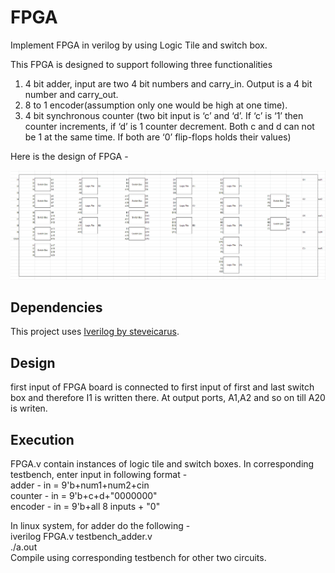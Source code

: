 # FPGA

Implement FPGA in verilog by using Logic Tile and switch box.

This FPGA is designed to support following three functionalities
1. 4 bit adder, input are two 4 bit numbers and carry_in. Output is a 4 bit number and carry_out.
2. 8 to 1 encoder(assumption only one would be high at one time).
3. 4 bit synchronous counter (two bit input is ‘c’ and ‘d’. If ‘c’ is ‘1’ then counter increments, if ‘d’ is 1 counter decrement.
   Both c and d can not be 1 at the same time. If    both are ‘0’ flip-flops holds their values)

Here is the design of FPGA -

![FPGA Design](https://github.com/tanmayaeron/FPGA/blob/main/FPGA_design.png)

## Dependencies
This project uses [Iverilog by steveicarus](https://github.com/steveicarus/iverilog). 

## Design
first input of FPGA board is connected to first input of first and last switch box and therefore I1 is written there. At output ports, A1,A2 and so on till A20 is writen. 

## Execution
FPGA.v contain instances of logic tile and switch boxes.
In corresponding testbench, enter input in following format - \
adder -  in = 9'b+num1+num2+cin \
counter - in = 9'b+c+d+"0000000" \
encoder - in = 9'b+all 8 inputs + "0" 

In linux system, for adder do the following - \
iverilog FPGA.v testbench_adder.v \
./a.out \
Compile using corresponding testbench for other two circuits.
